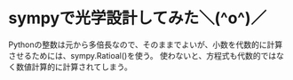 # sympyで光学設計してみた＼(^o^)／
Pythonの整数は元から多倍長なので、そのままでよいが、小数を代数的に計算させるためには、sympy.Ratioal()を使う。
使わないと、方程式も代数的ではなく数値計算的に計算されてしまう。
